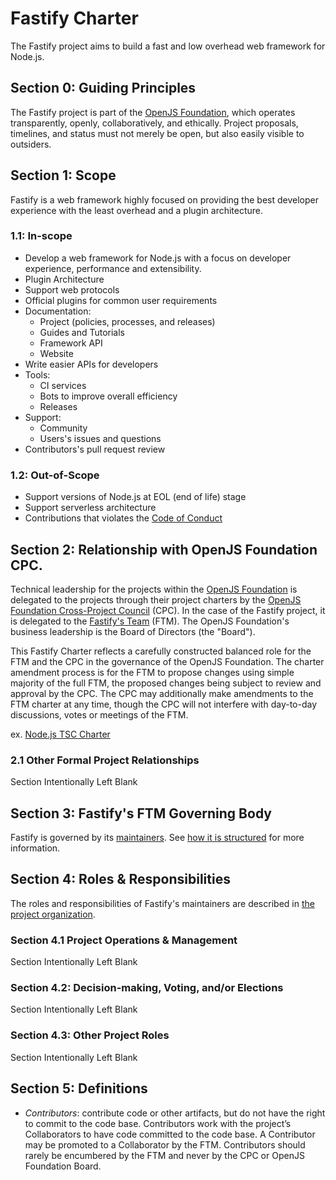 # Fastify Charter

The Fastify project aims to build a fast and low overhead web framework for Node.js.


## Section 0: Guiding Principles

The Fastify project is part of the [OpenJS Foundation][openjs foundation], which operates transparently, openly, collaboratively, and ethically. Project proposals, timelines, and status must not merely be open, but also easily visible to outsiders.


## Section 1: Scope

Fastify is a web framework highly focused on providing the best developer experience with the least overhead and a plugin architecture.

### 1.1: In-scope

+ Develop a web framework for Node.js with a focus on developer experience, performance and extensibility.
+ Plugin Architecture
+ Support web protocols
+ Official plugins for common user requirements
+ Documentation:
  + Project (policies, processes, and releases)
  + Guides and Tutorials
  + Framework API
  + Website
+ Write easier APIs for developers
+ Tools:
  + CI services
  + Bots to improve overall efficiency
  + Releases
+ Support:
  + Community
  + Users's issues and questions
+ Contributors's pull request review

### 1.2: Out-of-Scope

+ Support versions of Node.js at EOL (end of life) stage
+ Support serverless architecture
+ Contributions that violates the [Code of Conduct](CODE_OF_CONDUCT.md)


## Section 2: Relationship with OpenJS Foundation CPC.

Technical leadership for the projects within the [OpenJS Foundation][openjs foundation] is delegated to the projects through their project charters by the [OpenJS Foundation Cross-Project Council](https://openjsf.org/about/governance/) (CPC). In the case of the Fastify project, it is delegated to the [Fastify's Team](README.md#team) (FTM). The OpenJS Foundation's business leadership is the Board of Directors (the "Board").

This Fastify Charter reflects a carefully constructed balanced role for the FTM and the CPC in the governance of the OpenJS Foundation. The charter amendment process is for the FTM to propose changes using simple majority of the full FTM, the proposed changes being subject to review and approval by the CPC. The CPC may additionally make amendments to the FTM charter at any time, though the CPC will not interfere with day-to-day discussions, votes or meetings of the FTM.

ex. [Node.js TSC Charter](https://github.com/nodejs/TSC/blob/master/TSC-Charter.md#section-2-evolution-of-openjs-foundation-governance)

### 2.1 Other Formal Project Relationships

Section Intentionally Left Blank


## Section 3: Fastify's FTM Governing Body

Fastify is governed by its [maintainers](README.md#team). See [how it is structured](CONTRIBUTING.md#fastify-organization-structure) for more information.


## Section 4: Roles & Responsibilities 

The roles and responsibilities of Fastify's maintainers are described in [the project organization](CONTRIBUTING.md#fastify-organization-structure).

### Section 4.1 Project Operations & Management

Section Intentionally Left Blank

### Section 4.2: Decision-making, Voting, and/or Elections

Section Intentionally Left Blank

### Section 4.3: Other Project Roles

Section Intentionally Left Blank

## Section 5: Definitions

+ *Contributors*: contribute code or other artifacts, but do not have the right to commit to the code base. Contributors work with the project’s Collaborators to have code committed to the code base. A Contributor may be promoted to a Collaborator by the FTM. Contributors should rarely be encumbered by the FTM and never by the CPC or OpenJS Foundation Board.

[openjs foundation]: https://openjsf.org
